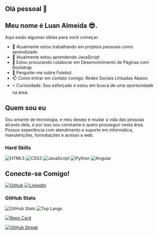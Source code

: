 ## Olá pessoal 👋 
## Meu nome é Luan Almeida 😎. 

Aqui estão algumas idéias para você começar:
- 🔭 Atualmente estou trabalhando em projetos pessoais como aprendizado
- 🌱 Atualmente estou aprendendo JavaScript
- 👯 Estou procurando colaborar em Desenvolvimento de Páginas com Bootstrap
- 💬 Pergunte-me sobre Futebol.
- 📫 Como entrar em contato comigo: Redes Sociais Linkadas Abaixo
- ⚡ Curiosidade: Sou esforçado e estou em busca de uma oportunidade na área.


## Quem sou eu
Sou amante de tecnologia, e meu desejo é mudar a vida das pessoas através dela, e por isso sou constante e quero prosseguir nesta área. Possuo experiência com atendimento e suporte em informática, manutenções, formatações e acesso a web.


### Hard Skills 
![HTML5](https://img.shields.io/badge/HTML5-000?style=for-the-badge&logo=html5)
![CSS3](https://img.shields.io/badge/CSS3-000?style=for-the-badge&logo=css3&logoColor=264CE4)
	![JavaScript](https://img.shields.io/badge/JavaScript-000?style=for-the-badge&logo=javascript)
	![Python](https://img.shields.io/badge/Python-000?style=for-the-badge&logo=python)
![Angular](https://img.shields.io/badge/Angular-000?style=for-the-badge&logo=angular&logoColor=C3002F)

## Conecte-se Comigo!
[![Github](https://img.shields.io/badge/Github-000?style=for-the-badge&logo=Github&logoColor=fffff)](https://www.github.com/luanalmeida18)
[![LinkedIn](https://img.shields.io/badge/LinkedIn-000?style=for-the-badge&logo=linkedin&logoColor=0E76A8)](https://www.linkedin.com/in/luanalmeida18)



### GitHub Stats
![GitHub Stats](https://github-readme-stats.vercel.app/api?username=luanalmeida18&theme=transparent&bg_color=000&border_color=30A3DC&show_icons=true&icon_color=30A3DC&title_color=E94D5F&text_color=FFF)
![Top Langs](https://github-readme-stats-git-masterrstaa-rickstaa.vercel.app/api/top-langs/?username=luanalmeida18&layout=compact&bg_color=000&border_color=30A3DC&title_color=E94D5F&text_color=FFF)

[![Repo Card](https://github-readme-stats.vercel.app/api/pin/?username=luanalmeida18&repo=dio-lab-open-source&bg_color=000&border_color=30A3DC&show_icons=true&icon_color=30A3DC&title_color=E94D5F&text_color=FFF)](https://github.com/luanalmeida18/dio-lab-open-souce)

[![GitHub Streak](https://streak-stats.demolab.com/?user=luanalmeida18&theme=bear&background=000&border=30A3DC&dates=FFF)](https://git.io/streak-stats)
